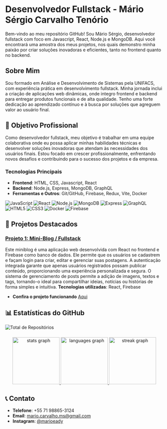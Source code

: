 <!-- Imagem alinhada à direita -->
<!--<img align="right" src="URL_DA_IMAGEM" width="150"/>-->

# Desenvolvedor Fullstack - Mário Sérgio Carvalho Tenório

Bem-vindo ao meu repositório GitHub! Sou Mário Sérgio, desenvolvedor fullstack com foco em Javascript, React, Node.js e MongoDB. Aqui você encontrará uma amostra dos meus projetos, nos quais demonstro minha paixão por criar soluções inovadoras e eficientes, tanto no frontend quanto no backend.

## Sobre Mim

Sou formado em Análise e Desenvolvimento de Sistemas pela UNIFACS, com experiência prática em desenvolvimento fullstack. Minha jornada inclui a criação de aplicações web dinâmicas, onde integro frontend e backend para entregar produtos funcionais e de alta qualidade. Tenho uma forte dedicação ao aprendizado contínuo e à busca por soluções que agreguem valor ao usuário final.

## 🚀 Objetivo Profissional

Como desenvolvedor fullstack, meu objetivo é trabalhar em uma equipe colaborativa onde eu possa aplicar minhas habilidades técnicas e desenvolver soluções inovadoras que atendam às necessidades dos usuários finais. Estou focado em crescer profissionalmente, enfrentando novos desafios e contribuindo para o sucesso dos projetos e da empresa.

### Tecnologias Principais

- **Frontend**: HTML, CSS, Javascript, React
- **Backend**: Node.js, Express, MongoDB, GraphQL
- **Ferramentas e Outros**: Git/GitHub, Firebase, Redux, Vite, Docker

<!--## ![icone](https://img.shields.io/badge/Languages-and-Tools-informational?style=flat&logo=javascript&color=blue)-->

![JavaScript](https://img.shields.io/badge/-JavaScript-F7DF1E?style=flat&logo=javascript&logoColor=white)
![React](https://img.shields.io/badge/-React-61DAFB?style=flat&logo=react&logoColor=white)
![Node.js](https://img.shields.io/badge/-Node.js-339933?style=flat&logo=node.js&logoColor=white)
![MongoDB](https://img.shields.io/badge/-MongoDB-47A248?style=flat&logo=mongodb&logoColor=white)
![Express](https://img.shields.io/badge/-Express.js-000000?style=flat&logo=express&logoColor=white)
![GraphQL](https://img.shields.io/badge/-GraphQL-E10098?style=flat&logo=graphql&logoColor=white)
![HTML5](https://img.shields.io/badge/-HTML5-E34F26?style=flat&logo=html5&logoColor=white)
![CSS3](https://img.shields.io/badge/-CSS3-1572B6?style=flat&logo=css3&logoColor=white)
![Docker](https://img.shields.io/badge/-Docker-2496ED?style=flat&logo=docker&logoColor=white)
![Firebase](https://img.shields.io/badge/-Firebase-FFCA28?style=flat&logo=firebase&logoColor=white)

## 📌 Projetos Destacados

### [Projeto 1: Mini-Blog / Fullstack](https://github.com/mariocarvalho-2205/Mini_Blog)

Este miniblog é uma aplicação web desenvolvida com React no frontend e Firebase como banco de dados. Ele permite que os usuários se cadastrem e façam login para criar, editar e gerenciar suas postagens. A autenticação integrada garante que apenas usuários registrados possam publicar conteúdo, proporcionando uma experiência personalizada e segura. O sistema de gerenciamento de posts permite a adição de imagens, textos e tags, tornando-o ideal para compartilhar ideias, notícias ou histórias de forma simples e intuitiva.
**Tecnologias utilizadas**: React, Firebase

- **Confira o projeto funcionando** <a href="https://mariocarvalho-2205.github.io/Mini_Blog/" target='_blank'>Aqui</a>

<!--### [Projeto 2: Nome do Projeto](https://github.com/seuusuario/nome-do-projeto)
Breve descrição do projeto.  
**Tecnologias**: React, Firebase, Redux

### [Projeto 3: Nome do Projeto](https://github.com/seuusuario/nome-do-projeto)
Breve descrição do projeto.  
**Tecnologias**: HTML, CSS, Javascript, MongoDB-->

## 📊 Estatísticas do GitHub

![Total de Repositórios](https://img.shields.io/badge/Total_de_repositórios-82-blue?style=flat&logo=github)

###

<div align="center">
  <a href="https://github.com/mariocarvalho-2205">
    <img src="https://github-readme-stats.vercel.app/api?username=mariocarvalho-2205&hide_title=false&hide_rank=false&show_icons=true&include_all_commits=true&count_private=true&disable_animations=false&theme=dracula&locale=en&hide_border=false&order=1" height="150" alt="stats graph"  />
    <img src="https://github-readme-stats.vercel.app/api/top-langs?username=mariocarvalho-2205&locale=en&hide_title=false&layout=compact&card_width=320&langs_count=5&theme=dracula&hide_border=false&order=2" height="150" alt="languages graph"  />
    <img src="https://streak-stats.demolab.com?user=mariocarvalho-2205&locale=en&mode=daily&theme=dracula&hide_border=false&border_radius=5&order=3" height="150" alt="streak graph"  />
  </a>
</div>

<!--###

<img src="https://raw.githubusercontent.com/mariocarvalho-2205/mariocarvalho-2205/output/snake.svg" alt="Snake animation" />
-->
###



## 📞 Contato

- **Telefone**: +55 71 98865-3124
- **Email**: [mario.carvalho.ms@gmail.com](mailto:seuemail@example.com)
- **Instagram**: [@marioeady](https://instagram.com/seuinstagram)
